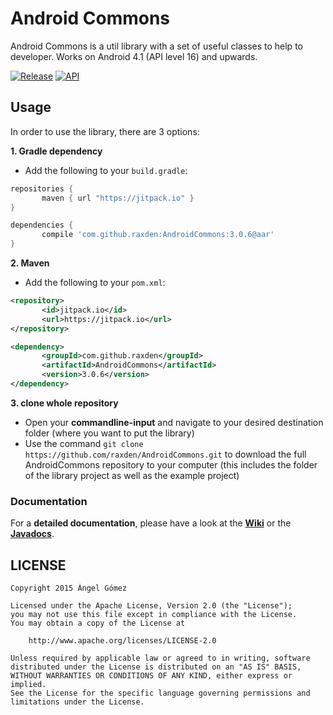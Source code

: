 Android Commons
==========

Android Commons is a util library with a set of useful classes to help to developer. Works on Android 4.1 (API level 16) and upwards.

[![Release](https://img.shields.io/github/tag/raxden/AndroidCommons.svg?label=Download)](https://jitpack.io/#raxden/AndroidCommons/)
[![API](https://img.shields.io/badge/API-16%2B-green.svg?style=flat)](https://android-arsenal.com/api?level=16)

## Usage

In order to use the library, there are 3 options:

**1. Gradle dependency**

 - 	Add the following to your `build.gradle`:
 ```gradle
repositories {
	    maven { url "https://jitpack.io" }
}

dependencies {
	    compile 'com.github.raxden:AndroidCommons:3.0.6@aar'
}
```

**2. Maven**
- Add the following to your `pom.xml`:
 ```xml
<repository>
       	<id>jitpack.io</id>
	    <url>https://jitpack.io</url>
</repository>

<dependency>
	    <groupId>com.github.raxden</groupId>
	    <artifactId>AndroidCommons</artifactId>
	    <version>3.0.6</version>
</dependency>
```

**3. clone whole repository**
 - Open your **commandline-input** and navigate to your desired destination folder (where you want to put the library)
 - Use the command `git clone https://github.com/raxden/AndroidCommons.git` to download the full AndroidCommons repository to your computer (this includes the folder of the library project as well as the example project)

### Documentation 

For a **detailed documentation**, please have a look at the [**Wiki**](https://github.com/raxden/AndroidCommons/wiki) or the [**Javadocs**](https://jitpack.io/com/github/raxden/AndroidCommons/3.0.6/javadoc/).

## LICENSE

    Copyright 2015 Ángel Gómez

    Licensed under the Apache License, Version 2.0 (the "License");
    you may not use this file except in compliance with the License.
    You may obtain a copy of the License at

        http://www.apache.org/licenses/LICENSE-2.0

    Unless required by applicable law or agreed to in writing, software
    distributed under the License is distributed on an "AS IS" BASIS,
    WITHOUT WARRANTIES OR CONDITIONS OF ANY KIND, either express or implied.
    See the License for the specific language governing permissions and
    limitations under the License.